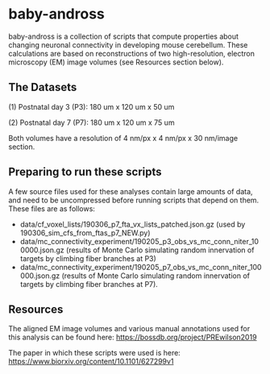 # baby-andross

baby-andross is a collection of scripts that compute properties about changing neuronal connectivity in developing mouse cerebellum. These calculations are based on reconstructions of two high-resolution, electron microscopy (EM) image volumes (see Resources section below).

## The Datasets
(1) Postnatal day 3 (P3): 180 um x 120 um x 50 um

(2) Postnatal day 7 (P7): 180 um x 120 um x 75 um

Both volumes have a resolution of 4 nm/px x 4 nm/px x 30 nm/image section.

## Preparing to run these scripts
A few source files used for these analyses contain large amounts of data, and need to be uncompressed before running scripts that depend on them. These files are as follows:
- data/cf_voxel_lists/190306_p7_fta_vx_lists_patched.json.gz (used by 190306_sim_cfs_from_ftas_p7_NEW.py)
- data/mc_connectivity_experiment/190205_p3_obs_vs_mc_conn_niter_100000.json.gz (results of Monte Carlo simulating random innervation of targets by climbing fiber branches at P3)
- data/mc_connectivity_experiment/190205_p7_obs_vs_mc_conn_niter_100000.json.gz (results of Monte Carlo simulating random innervation of targets by climbing fiber branches at P7).

## Resources
The aligned EM image volumes and various manual annotations used for this analysis can be found here:
https://bossdb.org/project/PREwilson2019

The paper in which these scripts were used is here:
https://www.biorxiv.org/content/10.1101/627299v1

